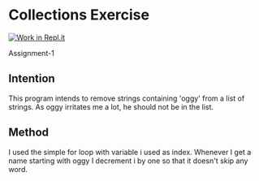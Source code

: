 
# Collections Exercise

[![Work in Repl.it](https://classroom.github.com/assets/work-in-replit-14baed9a392b3a25080506f3b7b6d57f295ec2978f6f33ec97e36a161684cbe9.svg)](https://classroom.github.com/online_ide?assignment_repo_id=2970331&assignment_repo_type=AssignmentRepo)

Assignment-1

## Intention

This program intends to remove strings containing 'oggy' from a list of strings.
As oggy irritates me a lot, he should not be in the list.

## Method

I used the simple for loop with variable i used as index.
Whenever I get a name starting with oggy I decrement i by
one so that it doesn't skip any word.

